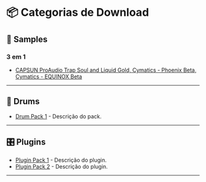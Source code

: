 # 📦 Categorias de Download

## 🎹 Samples

### 3 em 1 
- [CAPSUN ProAudio Trap Soul and Liquid Gold, Cymatics - Phoenix Beta, Cymatics - EQUINOX Beta](https://mega.nz/file/jZ1iXQ7R#BX0tmncYf1uvNY0bKZ2RLO6jNQuZ6cAyxaBo8tpfF7M)

---

## 🥁 Drums

- [Drum Pack 1](https://mega.nz/example-drum-pack-1) - Descrição do pack.

---

## 🎛️ Plugins

- [Plugin Pack 1](https://mega.nz/example-plugin-pack-1) - Descrição do plugin.
- [Plugin Pack 2](https://mega.nz/example-plugin-pack-2) - Descrição do plugin.

---
